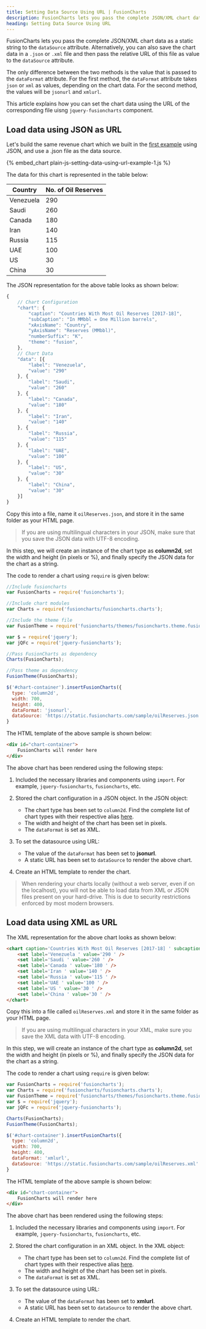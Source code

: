 ```yaml
---
title: Setting Data Source Using URL | FusionCharts
description: FusionCharts lets you pass the complete JSON/XML chart data using a JSON file or a URL without losing any functionality
heading: Setting Data Source Using URL
---
```


FusionCharts lets you pass the complete JSON/XML chart data as a static string to the `dataSource` attribute. Alternatively, you can also save the chart data in a `.json` or `.xml` file and then pass the relative URL of this file as value to the `dataSource` attribute.

The only difference between the two methods is the value that is passed to the `dataFormat` attribute. For the first method, the `dataFormat` attribute takes `json` or `xml` as values, depending on the chart data. For the second method, the values will be `jsonurl` and `xmlurl`.

This article explains how you can set the chart data using the URL of the corresponding file uisng `jquery-fusioncharts` component.

## Load data using JSON as URL

Let's build the same revenue chart which we built in the [first example](/getting-started/jquery/your-first-chart-using-jquery) using JSON, and use a .json file as the data source.

{% embed_chart plain-js-setting-data-using-url-example-1.js %}

The data for this chart is represented in the table below:

| Country   | No. of Oil Reserves |
| --------- | ------------------- |
| Venezuela | 290                 |
| Saudi     | 260                 |
| Canada    | 180                 |
| Iran      | 140                 |
| Russia    | 115                 |
| UAE       | 100                 |
| US        | 30                  |
| China     | 30                  |

The JSON representation for the above table looks as shown below:

```javascript
{
    // Chart Configuration
    "chart": {
        "caption": "Countries With Most Oil Reserves [2017-18]",
        "subCaption": "In MMbbl = One Million barrels",
        "xAxisName": "Country",
        "yAxisName": "Reserves (MMbbl)",
        "numberSuffix": "K",
        "theme": "fusion",
    },
    // Chart Data
    "data": [{
        "label": "Venezuela",
        "value": "290"
    }, {
        "label": "Saudi",
        "value": "260"
    }, {
        "label": "Canada",
        "value": "180"
    }, {
        "label": "Iran",
        "value": "140"
    }, {
        "label": "Russia",
        "value": "115"
    }, {
        "label": "UAE",
        "value": "100"
    }, {
        "label": "US",
        "value": "30"
    }, {
        "label": "China",
        "value": "30"
    }]
}
```

Copy this into a file, name it `oilReserves.json`, and store it in the same folder as your HTML page.

> If you are using multilingual characters in your JSON, make sure that you save the JSON data with UTF-8 encoding.

In this step, we will create an instance of the chart type as **column2d**, set the width and height (in pixels or %), and finally specify the JSON data for the chart as a string.

The code to render a chart using `require` is given below:

```javascript
//Include fusioncharts
var FusionCharts = require('fusioncharts');

//Include chart modules
var Charts = require('fusioncharts/fusioncharts.charts');

//Include the theme file
var FusionTheme = require('fusioncharts/themes/fusioncharts.theme.fusion');

var $ = require('jquery');
var jQFc = require('jquery-fusioncharts');

//Pass FusionCharts as dependency
Charts(FusionCharts);

//Pass theme as dependency
FusionTheme(FusionCharts);

$('#chart-container').insertFusionCharts({
  type: 'column2d',
  width: 700,
  height: 400,
  dataFormat: 'jsonurl',
  dataSource: 'https://static.fusioncharts.com/sample/oilReserves.json' // url of datasource
}
```

The HTML template of the above sample is shown below:

```HTML
<div id="chart-container">
    FusionCharts will render here
</div>
```

The above chart has been rendered using the following steps:

1. Included the necessary libraries and components using `import`. For example, `jquery-fusioncharts`, `fusioncharts`, etc.

2. Stored the chart configuration in a JSON object. In the JSON object:
    * The chart type has been set to `column2d`. Find the complete list of chart types with their respective alias [here](https://www.fusioncharts.com/dev/chart-guide/list-of-charts).
    * The width and height of the chart has been set in pixels. 
    * The `dataFormat` is set as XML.

3. To set the datasource using URL:
    * The value of the `dataFormat` has been set to **jsonurl**.
    * A static URL has been set to `dataSource` to render the above chart.

4. Create an HTML template to render the chart.

> When rendering your charts locally (without a web server, even if on the localhost), you will not be able to load data from XML or JSON files present on your hard-drive. This is due to security restrictions enforced by most modern browsers.

## Load data using XML as URL

The XML representation for the above chart looks as shown below:

```html
<chart caption='Countries With Most Oil Reserves [2017-18] ' subcaption='In MMbbl = One Million barrels ' xaxisname='Country ' yaxisname='Reserves (MMbbl) ' numberprefix='K ' theme='fusion '>
    <set label='Venezuela ' value='290 ' />
    <set label='Saudi ' value='260 ' />
    <set label='Canada ' value='180 ' />
    <set label='Iran ' value='140 ' />
    <set label='Russia ' value='115 ' />
    <set label='UAE ' value='100 ' />
    <set label='US ' value='30 ' />
    <set label='China ' value='30 ' />
</chart>
```

Copy this into a file called `oilReserves.xml` and store it in the same folder as your HTML page.

> If you are using multilingual characters in your XML, make sure you save the XML data with UTF-8 encoding.

In this step, we will create an instance of the chart type as **column2d**, set the width and height (in pixels or %), and finally specify the JSON data for the chart as a string.

The code to render a chart using `require` is given below:

```javascript
var FusionCharts = require('fusioncharts');
var Charts = require('fusioncharts/fusioncharts.charts');
var FusionTheme = require('fusioncharts/themes/fusioncharts.theme.fusion');
var $ = require('jquery');
var jQFc = require('jquery-fusioncharts');

Charts(FusionCharts);
FusionTheme(FusionCharts);

$('#chart-container').insertFusionCharts({
  type: 'column2d',
  width: 700,
  height: 400,
  dataFormat: 'xmlurl',
  dataSource: 'https://static.fusioncharts.com/sample/oilReserves.xml' // url of datasource
}
```

The HTML template of the above sample is shown below:

```HTML
<div id="chart-container">
    FusionCharts will render here
</div>
```

The above chart has been rendered using the following steps:

1. Included the necessary libraries and components using `import`. For example, `jquery-fusioncharts`, `fusioncharts`, etc.

2. Stored the chart configuration in an XML object. In the XML object:
    * The chart type has been set to `column2d`. Find the complete list of chart types with their respective alias [here](https://www.fusioncharts.com/dev/chart-guide/list-of-charts).
    * The width and height of the chart has been set in pixels. 
    * The `dataFormat` is set as XML.

3. To set the datasource using URL:
    * The value of the `dataFormat` has been set to **xmlurl**.
    * A static URL has been set to `dataSource` to render the above chart.

4. Create an HTML template to render the chart.